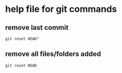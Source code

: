 # help file for git commands
## remove last commit 
```
git reset HEAD^
```
## remove all files/folders added
``
git reset HEAD
``
